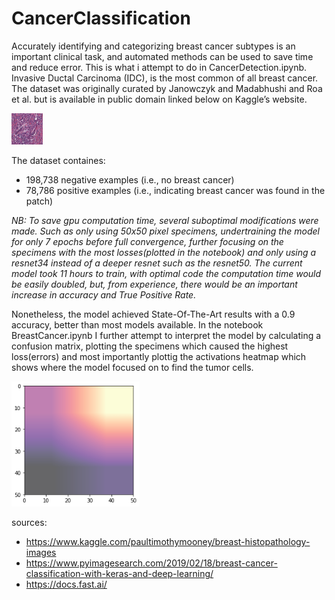# CancerClassification

Accurately identifying and categorizing breast cancer subtypes is an important clinical task, and automated methods can be used to save time and reduce error. This is what i attempt to do in CancerDetection.ipynb. Invasive Ductal Carcinoma (IDC), is the most common of all breast cancer. The dataset was originally curated by Janowczyk and Madabhushi and Roa et al. but is available in public domain linked below on Kaggle’s website.

![Class 1](https://github.com/Carl-E-B/CancerClassification/blob/master/8863_idx5_x1051_y1051_class1.png)

The dataset containes:
- 198,738 negative examples (i.e., no breast cancer)
- 78,786 positive examples (i.e., indicating breast cancer was found in the patch)

*NB: To save gpu computation time, several suboptimal modifications were made. Such as only using 50x50 pixel specimens, undertraining the model for only 7 epochs before full convergence, further focusing on the specimens with the most losses(plotted in the notebook) and only using a resnet34 instead of a deeper resnet such as the resnet50. The current model took 11 hours to train, with optimal code the computation time would be easily doubled, but, from experience, there would be an important increase in accuracy and True Positive Rate.*

Nonetheless, the model achieved State-Of-The-Art results with a 0.9 accuracy, better than most models available. In the notebook BreastCancer.ipynb I further attempt to interpret the model by calculating a confusion matrix, plotting the specimens which caused the highest loss(errors) and most importantly plottig the activations heatmap which shows where the model focused on to find the tumor cells.

![Activation Heatmap](https://github.com/Carl-E-B/CancerClassification/blob/master/2019-06-24_9-23-14.png)

sources:

* https://www.kaggle.com/paultimothymooney/breast-histopathology-images
* https://www.pyimagesearch.com/2019/02/18/breast-cancer-classification-with-keras-and-deep-learning/
* https://docs.fast.ai/
